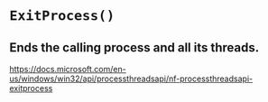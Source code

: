 # `ExitProcess()`
## Ends the calling process and all its threads.

https://docs.microsoft.com/en-us/windows/win32/api/processthreadsapi/nf-processthreadsapi-exitprocess

